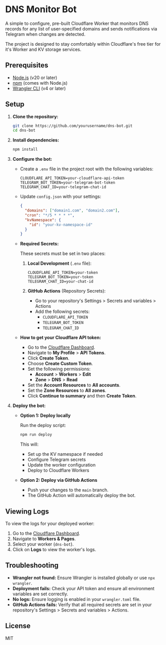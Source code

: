 # DNS Monitor Bot

A simple to configure, pre-built Cloudflare Worker that monitors DNS records for any list of user-specified domains and sends notifications via Telegram when changes are detected.

The project is designed to stay comfortably within Cloudflare's free tier for it's Worker and KV storage services.

## Prerequisites

- [Node.js](https://nodejs.org/) (v20 or later)
- [npm](https://www.npmjs.com/) (comes with Node.js)
- [Wrangler CLI](https://developers.cloudflare.com/workers/wrangler/install-and-update/) (v4 or later)

## Setup

1. **Clone the repository:**

   ```bash
   git clone https://github.com/yourusername/dns-bot.git
   cd dns-bot
   ```

2. **Install dependencies:**

   ```bash
   npm install
   ```

3. **Configure the bot:**

   - Create a `.env` file in the project root with the following variables:

     ```
     CLOUDFLARE_API_TOKEN=your-cloudflare-api-token
     TELEGRAM_BOT_TOKEN=your-telegram-bot-token
     TELEGRAM_CHAT_ID=your-telegram-chat-id
     ```

   - Update `config.json` with your settings:

     ```json
     {
       "domains": ["domain1.com", "domain2.com"],
       "cron": "*/5 * * * *",
       "kvNamespace": {
         "id": "your-kv-namespace-id"
       }
     }
     ```

   - **Required Secrets:**

     These secrets must be set in two places:

     1. **Local Development** (`.env` file):

        ```
        CLOUDFLARE_API_TOKEN=your-token
        TELEGRAM_BOT_TOKEN=your-token
        TELEGRAM_CHAT_ID=your-chat-id
        ```

     2. **GitHub Actions** (Repository Secrets):
        - Go to your repository's Settings > Secrets and variables > Actions
        - Add the following secrets:
          - `CLOUDFLARE_API_TOKEN`
          - `TELEGRAM_BOT_TOKEN`
          - `TELEGRAM_CHAT_ID`

   - **How to get your Cloudflare API token:**

     - Go to the [Cloudflare Dashboard](https://dash.cloudflare.com/).
     - Navigate to **My Profile** > **API Tokens**.
     - Click **Create Token**.
     - Choose **Create Custom Token**.
     - Set the following permissions:
       - **Account** > **Workers** > **Edit**
       - **Zone** > **DNS** > **Read**
     - Set the **Account Resources** to **All accounts**.
     - Set the **Zone Resources** to **All zones**.
     - Click **Continue to summary** and then **Create Token**.

4. **Deploy the bot:**

   - **Option 1: Deploy locally**

     Run the deploy script:

     ```bash
     npm run deploy
     ```

     This will:

     - Set up the KV namespace if needed
     - Configure Telegram secrets
     - Update the worker configuration
     - Deploy to Cloudflare Workers

   - **Option 2: Deploy via GitHub Actions**

     - Push your changes to the `main` branch.
     - The GitHub Action will automatically deploy the bot.

## Viewing Logs

To view the logs for your deployed worker:

1. Go to the [Cloudflare Dashboard](https://dash.cloudflare.com/).
2. Navigate to **Workers & Pages**.
3. Select your worker (`dns-bot`).
4. Click on **Logs** to view the worker's logs.

## Troubleshooting

- **Wrangler not found:** Ensure Wrangler is installed globally or use `npx wrangler`.
- **Deployment fails:** Check your API token and ensure all environment variables are set correctly.
- **No logs:** Ensure logging is enabled in your `wrangler.toml` file.
- **GitHub Actions fails:** Verify that all required secrets are set in your repository's Settings > Secrets and variables > Actions.

## License

MIT
